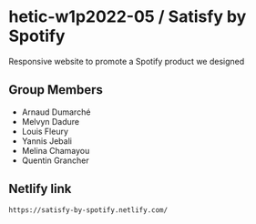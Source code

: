 # hetic-w1p2022-05 / Satisfy by Spotify
Responsive website to promote a Spotify product we designed

## Group Members
- Arnaud Dumarché
- Melvyn Dadure
- Louis Fleury
- Yannis Jebali
- Melina Chamayou
- Quentin Grancher

## Netlify link 
```shell
https://satisfy-by-spotify.netlify.com/
```


